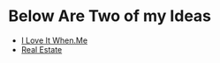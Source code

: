 # Below Are Two of my Ideas

* [I Love It When.Me](https://github.com/devinepk/final/blob/master/docs/ILoveItWhen.md)
* [Real Estate](www.link.com)
